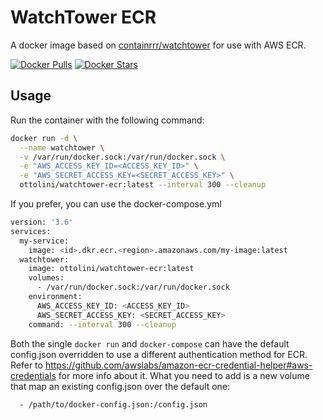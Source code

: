 # WatchTower ECR
A docker image based on [containrrr/watchtower](https://github.com/containrrr/watchtower/) for use with AWS ECR.

[![Docker Pulls](https://img.shields.io/docker/pulls/ottolini/watchtower-ecr.svg?style=flat-square)](https://hub.docker.com/r/ottolini/watchtower-ecr/)
[![Docker Stars](https://img.shields.io/docker/stars/ottolini/watchtower-ecr.svg?style=flat-square)](https://hub.docker.com/r/ottolini/watchtower-ecr/)

## Usage
Run the container with the following command:
```bash
docker run -d \
  --name watchtower \
  -v /var/run/docker.sock:/var/run/docker.sock \
  -e "AWS_ACCESS_KEY_ID=<ACCESS_KEY_ID>" \
  -e "AWS_SECRET_ACCESS_KEY=<SECRET_ACCESS_KEY>" \
  ottolini/watchtower-ecr:latest --interval 300 --cleanup
```

If you prefer, you can use the docker-compose.yml
```bash
version: '3.6'
services:
  my-service:
    image: <id>.dkr.ecr.<region>.amazonaws.com/my-image:latest
  watchtower:
    image: ottolini/watchtower-ecr:latest
    volumes:
      - /var/run/docker.sock:/var/run/docker.sock
    environment:
      AWS_ACCESS_KEY_ID: <ACCESS_KEY_ID>
      AWS_SECRET_ACCESS_KEY: <SECRET_ACCESS_KEY>
    command: --interval 300 --cleanup
```

Both the single `docker run` and `docker-compose` can have the default config.json overridden to use a different authentication method for ECR. Refer to https://github.com/awslabs/amazon-ecr-credential-helper#aws-credentials for more info about it.
What you need to add is a new volume that map an existing config.json over the default one:

      - /path/to/docker-config.json:/config.json